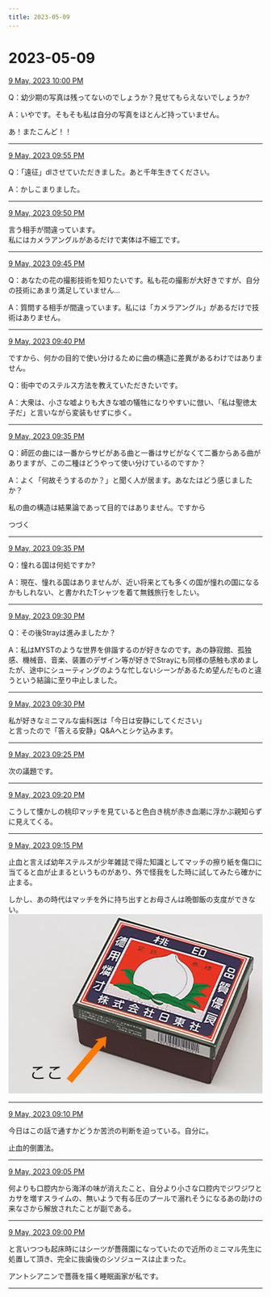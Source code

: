 ```yaml
---
title: 2023-05-09
---
```

# 2023-05-09

[9 May, 2023 10:00 PM](https://twitter.com/hirasawa/status/1655920554950402049#m)

Q：幼少期の写真は残ってないのでしょうか？見せてもらえないでしょうか?  
  
A：いやです。そもそも私は自分の写真をほとんど持っていません。  
  
あ！またこんど！！

---

[9 May, 2023 09:55 PM](https://twitter.com/hirasawa/status/1655919295606702086#m)

Q：「遠征」dlさせていただきました。あと千年生きてください。  
  
A：かしこまりました。

---

[9 May, 2023 09:50 PM](https://twitter.com/hirasawa/status/1655918037478809601#m)

言う相手が間違っています。  
私にはカメラアングルがあるだけで実体は不細工です。

---

[9 May, 2023 09:45 PM](https://twitter.com/hirasawa/status/1655916779544223748#m)

Q：あなたの花の撮影技術を知りたいです。私も花の撮影が大好きですが、自分の技術にあまり満足していません...  
  
A：質問する相手が間違っています。私には「カメラアングル」があるだけで技術はありません。

---

[9 May, 2023 09:40 PM](https://twitter.com/hirasawa/status/1655915520854749185#m)

ですから、何かの目的で使い分けるために曲の構造に差異があるわけではありません。  
  
Q：街中でのステルス方法を教えていただきたいです。  
  
A：大衆は、小さな嘘よりも大きな嘘の犠牲になりやすいに倣い、「私は聖徳太子だ」と言いながら変装もせずに歩く。

---

[9 May, 2023 09:35 PM](https://twitter.com/hirasawa/status/1655914262668226560#m)

Q：師匠の曲には一番からサビがある曲と一番はサビがなくて二番からある曲がありますが、この二種はどうやって使い分けているのですか？  
  
A：よく「何故そうするのか？」と聞く人が居ます。あなたはどう感じましたか？  
  
私の曲の構造は結果論であって目的ではありません。ですから  
  
つづく

---

[9 May, 2023 09:35 PM](https://twitter.com/hirasawa/status/1655914262538371076#m)

Q：憧れる国は何処ですか?  
  
A：現在、憧れる国はありませんが、近い将来とても多くの国が憧れの国になるかもしれない、と書かれたTシャツを着て無銭旅行をしたい。

---

[9 May, 2023 09:30 PM](https://twitter.com/hirasawa/status/1655913008780963840#m)

Q：その後Strayは進みましたか？  
  
A：私はMYSTのような世界を俳諧するのが好きなのです。あの静寂館、孤独感、機械音、音楽、装置のデザイン等が好きでStrayにも同様の感触も求めましたが、途中にシューティングのような忙しないシーンがあるため望んだものと違うという結論に至り中止しました。

---

[9 May, 2023 09:30 PM](https://twitter.com/hirasawa/status/1655913004775673859#m)

私が好きなミニマルな歯科医は「今日は安静にしてください」  
と言ったので「答える安静」Q&amp;Aへとシケ込みます。

---

[9 May, 2023 09:25 PM](https://twitter.com/hirasawa/status/1655911746077425664#m)

次の議題です。

---

[9 May, 2023 09:20 PM](https://twitter.com/hirasawa/status/1655910489199898624#m)

こうして懐かしの桃印マッチを見ていると色白き桃が赤き血潮に浮かぶ親知らずに見えてくる。

---

[9 May, 2023 09:15 PM](https://twitter.com/hirasawa/status/1655909229830586369#m)

止血と言えば幼年ステルスが少年雑誌で得た知識としてマッチの擦り紙を傷口に当てると血が止まるというものがあり、外で怪我をした時に試してみたら確かに止まる。  
  
しかし、あの時代はマッチを外に持ち出すとお母さんは晩御飯の支度ができない。
![image](images/2023-05-09-12-0.png)

---

[9 May, 2023 09:10 PM](https://twitter.com/hirasawa/status/1655907970985910274#m)

今日はこの話で通すかどうか苦渋の判断を迫っている。自分に。  
  
止血的倒置法。

---

[9 May, 2023 09:05 PM](https://twitter.com/hirasawa/status/1655906713365798912#m)

何よりも口腔内から海洋の味が消えたこと、自分より小さな口腔内でジワジワとカサを増すスライムの、無いようで有る圧のプールで溺れそうになるあの助けの来なさから解放されたことが副である。

---

[9 May, 2023 09:00 PM](https://twitter.com/hirasawa/status/1655905461776818178#m)

と言いつつも起床時にはシーツが薔薇園になっていたので近所のミニマル先生に処置して頂き、完全に抜歯後のシソジュースは止まった。  
  
アントシアニンで薔薇を描く睡眠画家が私です。

---

